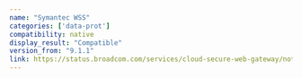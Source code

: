 ```yaml
---
name: "Symantec WSS"
categories: ['data-prot']
compatibility: native
display_result: "Compatible"
version_from: "9.1.1"
link: https://status.broadcom.com/services/cloud-secure-web-gateway/notices/syrdaiolx1nkf3b6-cloud-swg-wss-agent-infrastructure-maintenance-october-25-28-2024
---
```


